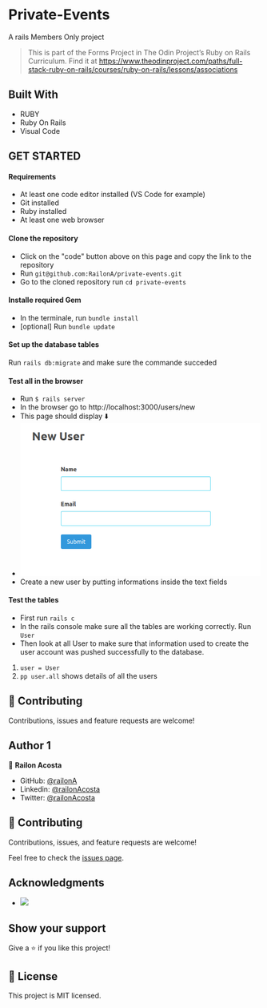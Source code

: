 
# Private-Events
A rails Members Only project
> This is part of the Forms Project in The Odin Project’s Ruby on Rails Curriculum. Find it at https://www.theodinproject.com/paths/full-stack-ruby-on-rails/courses/ruby-on-rails/lessons/associations
## Built With
- RUBY
- Ruby On Rails
- Visual Code
## GET STARTED
#### Requirements
- At least one code editor installed (VS Code for example)
- Git installed
- Ruby installed
- At least one web browser
#### Clone the repository
- Click on the "code" button above on this page and copy the link to the repository
- Run `git@github.com:RailonA/private-events.git`
- Go to the cloned repository run `cd private-events`
#### Installe required Gem
- In the terminale, run `bundle install`
- [optional] Run `bundle update`
#### Set up the database tables
Run `rails db:migrate` and make sure the commande succeded
#### Test all in the browser
- Run `$ rails server`
- In the browser go to http://localhost:3000/users/new
- This page should display :arrow_down:
- ![screenshot](./app/assets/images/new_user.png)
- Create a new user by putting informations inside the text fields
#### Test the tables
- First run `rails c`
- In the rails console make sure all the tables are working correctly. Run `User`
- Then look at all User to make sure that information used to create the user account was pushed successfully to the database.
1. `user = User`
2. `pp user.all` shows details of all the users
## :handshake: Contributing
Contributions, issues and feature requests are welcome!
## Author 1
:bust_in_silhouette: **Railon Acosta**
- GitHub: [@railonA](https://github.com/RailonA)
- Linkedin: [@railonAcosta](https://www.linkedin.com/in/railon-acosta-81265180/)
- Twitter: [@railonAcosta](https://twitter.com/RailonAcosta)


## 🤝 Contributing

Contributions, issues, and feature requests are welcome!

Feel free to check the [issues page](https://github.com/RailonA/members_only/issues).

## Acknowledgments

-  ![](https://img.shields.io/badge/Microverse-blueviolet)


## Show your support

Give a ⭐️ if you like this project!

## 📝 License

This project is MIT licensed.